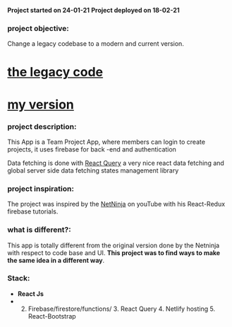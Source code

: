 **Project started on 24-01-21**
**Project deployed on 18-02-21**

### project objective:
Change a legacy codebase to a modern and current version.
# [the legacy code](https://github.com/iamshaunjp/React-Redux-Firebase-App)

# [my version](https://github.com/alexotoo/project-app) 


### project description:

This App is a Team Project App, where members can login to create projects, it uses firebase for back
-end and authentication

Data fetching is done with [React Query](https://react-query.tanstack.com/) a very nice react data fetching and global server side data fetching states management library

### project inspiration:

The project was inspired by the [NetNinja](https://github.com/iamshaunjp) on youTube with his React-Redux firebase tutorials.

### what is different?:

This app is totally different from the original version done by the Netninja with respect to code base and UI. **This project was to find ways to make the same idea in a different way**.

### Stack:

- **React Js** 
- 2. Firebase/firestore/functions/ 3. React Query 4. Netlify hosting 5. React-Bootstrap
